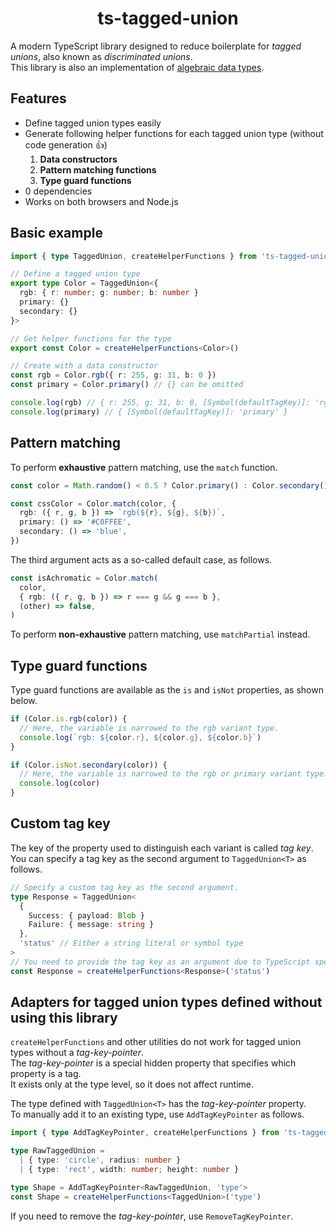 <h1 align="center">ts-tagged-union</h1>

A modern TypeScript library designed to reduce boilerplate for _tagged unions_, also known as _discriminated unions_.  
This library is also an implementation of [algebraic data types](https://wikipedia.org/wiki/Algebraic_data_type).  

## Features

- Define tagged union types easily
- Generate following helper functions for each tagged union type (without code generation 👍)
    1. **Data constructors**
    2. **Pattern matching functions**
    3. **Type guard functions**
- 0 dependencies
- Works on both browsers and Node.js

## Basic example

```ts
import { type TaggedUnion, createHelperFunctions } from 'ts-tagged-union'

// Define a tagged union type
export type Color = TaggedUnion<{
  rgb: { r: number; g: number; b: number }
  primary: {}
  secondary: {}
}>

// Get helper functions for the type
export const Color = createHelperFunctions<Color>()

// Create with a data constructor
const rgb = Color.rgb({ r: 255, g: 31, b: 0 })
const primary = Color.primary() // {} can be omitted

console.log(rgb) // { r: 255, g: 31, b: 0, [Symbol(defaultTagKey)]: 'rgb' }
console.log(primary) // { [Symbol(defaultTagKey)]: 'primary' }
```

## Pattern matching

To perform **exhaustive** pattern matching, use the `match` function.  

```ts
const color = Math.random() < 0.5 ? Color.primary() : Color.secondary()

const cssColor = Color.match(color, {
  rgb: ({ r, g, b }) => `rgb(${r}, ${g}, ${b})`,
  primary: () => '#C0FFEE', 
  secondary: () => 'blue',
})
```

The third argument acts as a so-called default case, as follows.  

```ts
const isAchromatic = Color.match(
  color,
  { rgb: ({ r, g, b }) => r === g && g === b },
  (other) => false,
)
```

To perform **non-exhaustive** pattern matching, use `matchPartial` instead.  

## Type guard functions

Type guard functions are available as the `is` and `isNot` properties, as shown below.  

```ts
if (Color.is.rgb(color)) {
  // Here, the variable is narrowed to the rgb variant type.
  console.log(`rgb: ${color.r}, ${color.g}, ${color.b}`)
}

if (Color.isNot.secondary(color)) {
  // Here, the variable is narrowed to the rgb or primary variant type.
  console.log(color)
}
```

## Custom tag key

The key of the property used to distinguish each variant is called _tag key_.  
You can specify a tag key as the second argument to `TaggedUnion<T>` as follows.  

```ts
// Specify a custom tag key as the second argument.
type Response = TaggedUnion<
  {
    Success: { payload: Blob }
    Failure: { message: string }
  },
  'status' // Either a string literal or symbol type
>
// You need to provide the tag key as an argument due to TypeScript specifications.
const Response = createHelperFunctions<Response>('status')
```

## Adapters for tagged union types defined without using this library

`createHelperFunctions` and other utilities do not work for tagged union types without a _tag-key-pointer_.  
The _tag-key-pointer_ is a special hidden property that specifies which property is a tag.  
It exists only at the type level, so it does not affect runtime.  

The type defined with `TaggedUnion<T>` has the _tag-key-pointer_ property.  
To manually add it to an existing type, use `AddTagKeyPointer` as follows.  

```ts
import { type AddTagKeyPointer, createHelperFunctions } from 'ts-tagged-union'

type RawTaggedUnion =
  | { type: 'circle', radius: number }
  | { type: 'rect', width: number; height: number }

type Shape = AddTagKeyPointer<RawTaggedUnion, 'type'>
const Shape = createHelperFunctions<TaggedUnion>('type')
```

If you need to remove the _tag-key-pointer_, use `RemoveTagKeyPointer`.  
